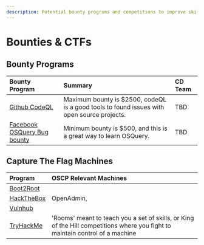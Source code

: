 ```yaml
---
description: Potential bounty programs and competitions to improve skills.
---
```


# Bounties & CTFs

## Bounty Programs

| Bounty Program | Summary | CD Team |
| :--- | :--- | :--- |
| [Github CodeQL ](https://securitylab.github.com/bounties) | Maximum bounty is $2500, codeQL is a good tools to found issues with open source projects. | TBD |
| [Facebook OSQuery Bug bounty](https://www.facebook.com/notes/facebook-bug-bounty/bug-hunting-osquery/954850014529225) | Minimum bounty is $500, and this is a great way to learn OSQuery. | TBD |

## Capture The Flag Machines

| Program | OSCP Relevant Machines |
| :--- | :--- |
| [Boot2Root](https://blog.g0tmi1k.com/boot2root/) |  |
| [HackTheBox](http://www.hackthebox.eu) | OpenAdmin, |
| [Vulnhub](https://www.vulnhub.com/) |  |
| [TryHackMe](https://tryhackme.com/) | 'Rooms' meant to teach you a set of skills, or King of the Hill competitions where you fight to maintain control of a machine |

